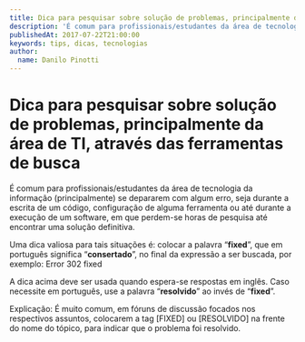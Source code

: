 ```yaml
---
title: Dica para pesquisar sobre solução de problemas, principalmente da área de TI, através das ferramentas de busca
description: 'É comum para profissionais/estudantes da área de tecnologia da informação (principalmente) se depararem com algum erro, seja durante a escrita de um código, configuração de alguma ferramenta ou até durante a execução de um software, em que perdem-se horas de pesquisa até encontrar uma solução definitiva.'
publishedAt: 2017-07-22T21:00:00
keywords: tips, dicas, tecnologias
author:
  name: Danilo Pinotti
---
```


# Dica para pesquisar sobre solução de problemas, principalmente da área de TI, através das ferramentas de busca

É comum para profissionais/estudantes da área de tecnologia da informação (principalmente) se depararem com algum erro, seja durante a escrita de um código, configuração de alguma ferramenta ou até durante a execução de um software, em que perdem-se horas de pesquisa até encontrar uma solução definitiva.

Uma dica valiosa para tais situações é: colocar a palavra “**fixed**”, que em português significa “**consertado**”, no final da expressão a ser buscada, por exemplo: Error 302 fixed

A dica acima deve ser usada quando espera-se respostas em inglês. Caso necessite em português, use a palavra “**resolvido**” ao invés de “**fixed**”.

Explicação: É muito comum, em fóruns de discussão focados nos respectivos assuntos, colocarem a tag \[FIXED\] ou \[RESOLVIDO\] na frente do nome do tópico, para indicar que o problema foi resolvido.

